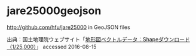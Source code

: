 # jare25000geojson
http://github.com/hfu/jare25000 in GeoJSON files

出典：国土地理院ウェブサイト「[地形図ベクトルデータ：Shapeダウンロード（1/25,000）](http://antarctic.gsi.go.jp/download_01_25000.html#mapLayout)」 accessed 2016-08-15
